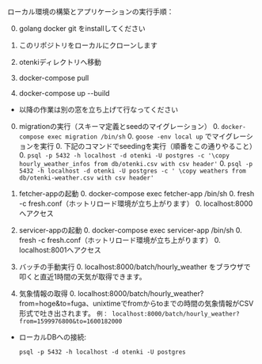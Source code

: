 ローカル環境の構築とアプリケーションの実行手順：
 
0. golang docker git をinstallしてください

0. このリポジトリをローカルにクローンします
0. otenkiディレクトリへ移動
0. docker-compose pull
0. docker-compose up --build 
* 以降の作業は別の窓を立ち上げて行なってください

0. migrationの実行（スキーマ定義とseedのマイグレーション）
    0. `docker-compose exec migration /bin/sh`
    0. `goose -env local up` でマイグレーションを実行
    0. 下記のコマンドでseedingを実行（順番をこの通りやること）
    0. `psql -p 5432 -h localhost -d otenki -U postgres -c '\copy hourly_weather_infos from db/otenki.csv with csv header'`
    0. `psql -p 5432 -h localhost -d otenki -U postgres -c ' \copy weathers from db/otenki-weather.csv with csv header'`

0. fetcher-appの起動
    0. docker-compose exec fetcher-app /bin/sh
    0. fresh -c fresh.conf（ホットリロード環境が立ち上がります）
    0. localhost:8000へアクセス
0. servicer-appの起動
    0. docker-compose exec servicer-app /bin/sh
    0. fresh -c fresh.conf（ホットリロード環境が立ち上がります）
    0. localhost:8001へアクセス
0. バッチの手動実行
    0. localhost:8000/batch/hourly_weather をブラウザで叩くと直近1時間の天気が取得できます。
0. 気象情報の取得
    0. localhost:8000/batch/hourly_weather?from=hoge&to=fuga、unixtimeでfromからtoまでの時間の気象情報がCSV形式で吐き出されます。
        `例： localhost:8000/batch/hourly_weather?from=1599976800&to=1600182000`

* ローカルDBへの接続:

    `psql -p 5432 -h localhost -d otenki -U postgres`
